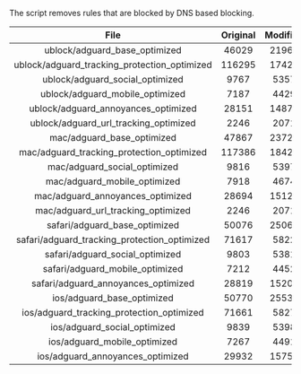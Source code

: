 The script removes rules that are blocked by DNS based blocking.


| File | Original | Modified |
|:----:|:-----:|:-----:|
| ublock/adguard_base_optimized | 46029 | 21969 |
| ublock/adguard_tracking_protection_optimized | 116295 | 17427 |
| ublock/adguard_social_optimized | 9767 | 5357 |
| ublock/adguard_mobile_optimized | 7187 | 4429 |
| ublock/adguard_annoyances_optimized | 28151 | 14871 |
| ublock/adguard_url_tracking_optimized | 2246 | 2071 |
| mac/adguard_base_optimized | 47867 | 23727 |
| mac/adguard_tracking_protection_optimized | 117386 | 18421 |
| mac/adguard_social_optimized | 9816 | 5397 |
| mac/adguard_mobile_optimized | 7918 | 4674 |
| mac/adguard_annoyances_optimized | 28694 | 15128 |
| mac/adguard_url_tracking_optimized | 2246 | 2071 |
| safari/adguard_base_optimized | 50076 | 25069 |
| safari/adguard_tracking_protection_optimized | 71617 | 5822 |
| safari/adguard_social_optimized | 9803 | 5381 |
| safari/adguard_mobile_optimized | 7212 | 4452 |
| safari/adguard_annoyances_optimized | 28819 | 15201 |
| ios/adguard_base_optimized | 50770 | 25533 |
| ios/adguard_tracking_protection_optimized | 71661 | 5827 |
| ios/adguard_social_optimized | 9839 | 5398 |
| ios/adguard_mobile_optimized | 7267 | 4491 |
| ios/adguard_annoyances_optimized | 29932 | 15751 |